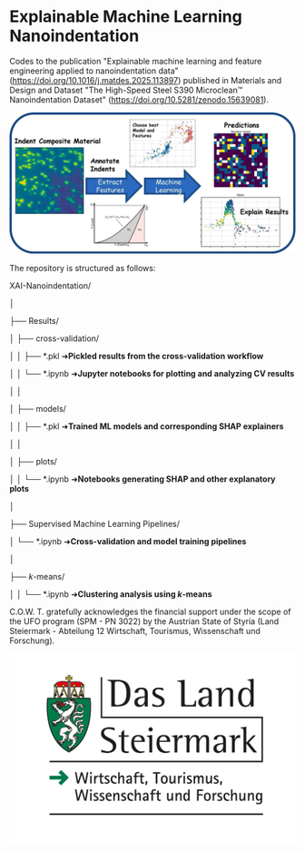 # Explainable Machine Learning Nanoindentation
Codes to the publication "Explainable machine learning and feature engineering applied to nanoindentation data"  (https://doi.org/10.1016/j.matdes.2025.113897)  published in Materials and Design and Dataset "The High-Speed Steel S390 Microclean™ Nanoindentation Dataset" (https://doi.org/10.5281/zenodo.15639081).

![Graphical_Abstract](./Graphical_Abstract.jpg)


The repository is structured as follows:

XAI-Nanoindentation/

│

├── Results/

│   ├── cross-validation/

│   │   ├── *.pkl         ➜**Pickled results from the cross-validation workflow**

│   │   └── *.ipynb       ➜**Jupyter notebooks for plotting and analyzing CV results**

│   │ 

│   ├── models/

│   │   ├── *.pkl         ➜**Trained ML models and corresponding SHAP explainers**

│   │

│   ├── plots/

│   │   └── *.ipynb       ➜**Notebooks generating SHAP and other explanatory plots**

│

├── Supervised Machine Learning Pipelines/

│   └── *.ipynb           ➜**Cross-validation and model training pipelines**

│

├── *k*-means/

│   │ └── *.ipynb          ➜**Clustering analysis using *k*-means**

C.O.W. T. gratefully acknowledges the financial support under the scope of the UFO program (SPM - PN 3022) by the Austrian State of Styria (Land Steiermark - Abteilung 12 Wirtschaft, Tourismus, Wissenschaft und Forschung). 

![Graphical_Abstract](./Logo.jpg)
    













